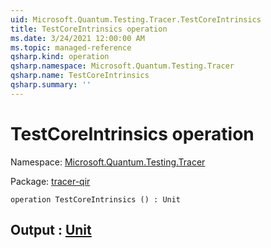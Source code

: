 ```yaml
---
uid: Microsoft.Quantum.Testing.Tracer.TestCoreIntrinsics
title: TestCoreIntrinsics operation
ms.date: 3/24/2021 12:00:00 AM
ms.topic: managed-reference
qsharp.kind: operation
qsharp.namespace: Microsoft.Quantum.Testing.Tracer
qsharp.name: TestCoreIntrinsics
qsharp.summary: ''
---
```


# TestCoreIntrinsics operation

Namespace: [Microsoft.Quantum.Testing.Tracer](xref:Microsoft.Quantum.Testing.Tracer)

Package: [tracer-qir](https://nuget.org/packages/tracer-qir)




```qsharp
operation TestCoreIntrinsics () : Unit
```


## Output : [Unit](xref:microsoft.quantum.lang-ref.unit)

